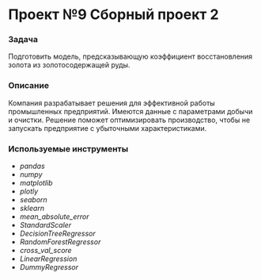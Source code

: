 # Проект №9 Сборный проект 2

### **Задача**
Подготовить модель, предсказывающую коэффициент восстановления золота из золотосодержащей руды. 

### **Описание**

Компания разрабатывает решения для эффективной работы промышленных предприятий.
Имеются данные с параметрами добычи и очистки.
Решение поможет оптимизировать производство, чтобы не запускать предприятие с убыточными характеристиками.

### **Используемые инструменты**
 - *pandas*
 - *numpy*
 - *matplotlib*
 - *plotly*
 - *seaborn*
 - *sklearn*
 - *mean_absolute_error*
 - *StandardScaler*
 - *DecisionTreeRegressor*
 - *RandomForestRegressor*
 - *cross_val_score*
 - *LinearRegression*
 - *DummyRegressor*
